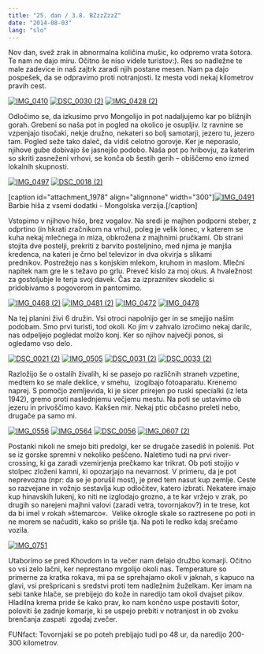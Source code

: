 ```yaml
---
title: "25. dan / 3.8. BZzzZzzZ"
date: "2014-08-03"
lang: "slo"
---
```


Nov dan, svež zrak in abnormalna količina mušic, ko odpremo vrata šotora. Te nam ne dajo miru. Očitno še niso videle turistov:). Res so nadležne te male zadevice in naš zajtrk zaradi njih postane mesen. Nam pa dajo pospešek, da se odpravimo proti notranjosti. Iz mesta vodi nekaj kilometrov pravih cest.

[![IMG_0410](images/IMG_0410-300x200.jpg)](http://gremovmongolijo.com/wp-content/uploads/2014/08/IMG_0410.jpg) [![DSC_0030 (2)](images/DSC_0030-2-300x200.jpg)](http://gremovmongolijo.com/wp-content/uploads/2014/08/DSC_0030-2.jpg) [![IMG_0428 (2)](images/IMG_0428-2-300x200.jpg)](http://gremovmongolijo.com/wp-content/uploads/2014/08/IMG_0428-2.jpg)

Odločimo se, da izkusimo prvo Mongolijo in pot nadaljujemo kar po bližnjih gorah. Grebeni so naša pot in pogled na okolico je osupljiv. Iz ravnine se vzpenjajo tisočaki, nekje družno, nekateri so bolj samotarji, jezero tu, jezero tam. Pogled seže tako daleč, da vidiš celotno gorovje. Ker je neporaslo, njihove gube dobivajo še jasnejšo podobo. Naša pot po hribovju, za katerim so skriti zasneženi vrhovi, se konča ob šestih gerih – obiščemo eno izmed lokalnih skupnosti.

[![IMG_0497](images/IMG_0497-300x200.jpg)](http://gremovmongolijo.com/wp-content/uploads/2014/08/IMG_0497.jpg) [![DSC_0018 (2)](images/DSC_0018-2-300x200.jpg)](http://gremovmongolijo.com/wp-content/uploads/2014/08/DSC_0018-2.jpg)

\[caption id="attachment\_1978" align="alignnone" width="300"\][![IMG_0491](images/IMG_0491-300x200.jpg)](http://gremovmongolijo.com/wp-content/uploads/2014/08/IMG_0491.jpg) Barbie hiša z vsemi dodatki - Mongolska verzija.\[/caption\]

Vstopimo v njihovo hišo, brez vogalov. Na sredi je majhen podporni steber, z odprtino (in hkrati zračnikom na vrhu), poleg je velik lonec, v katerem se kuha nekaj mlečnega in miza, obkrožena z majhnimi pručkami. Ob strani stojita dve postelji, prekriti z barvito posteljnino, med njima je manjša kredenca, na kateri je črno bel televizor in dva okvirja s slikami prednikov. Postrežejo nas s konjskim mlekom, kruhom in maslom. Mlečni napitek nam gre le s težavo po grlu. Preveč kislo za moj okus. A hvaležnost za gostoljubje le terja svoj davek. Čas za izpraznitev skodelic si pridobivamo s pogovorom in pantomimo.

[![IMG_0468 (2)](images/IMG_0468-2-300x200.jpg)](http://gremovmongolijo.com/wp-content/uploads/2014/08/IMG_0468-2.jpg) [![IMG_0481 (2)](images/IMG_0481-2-300x200.jpg)](http://gremovmongolijo.com/wp-content/uploads/2014/08/IMG_0481-2.jpg) [![IMG_0472](images/IMG_0472-300x200.jpg)](http://gremovmongolijo.com/wp-content/uploads/2014/08/IMG_0472.jpg) [![IMG_0478](images/IMG_0478-300x200.jpg)](http://gremovmongolijo.com/wp-content/uploads/2014/08/IMG_0478.jpg)

Na tej planini živi 6 družin. Vsi otroci napolnijo ger in se smejijo našim podobam. Smo prvi turisti, tod okoli. Ko jim v zahvalo izročimo nekaj darilc, nas odpeljejo pogledat molžo konj. Ker so njihov največji ponos, si ogledamo vso delo.

[![DSC_0021 (2)](images/DSC_0021-2-300x200.jpg)](http://gremovmongolijo.com/wp-content/uploads/2014/08/DSC_0021-2.jpg) [![IMG_0505](images/IMG_0505-300x200.jpg)](http://gremovmongolijo.com/wp-content/uploads/2014/08/IMG_0505.jpg) [![DSC_0031 (2)](images/DSC_0031-2-300x200.jpg)](http://gremovmongolijo.com/wp-content/uploads/2014/08/DSC_0031-2.jpg) [![DSC_0033 (2)](images/DSC_0033-2-300x200.jpg)](http://gremovmongolijo.com/wp-content/uploads/2014/08/DSC_0033-2.jpg)

Razložijo še o ostalih živalih, ki se pasejo po različnih straneh vzpetine, medtem ko se male deklice, v smehu,  izogibajo fotoaparatu. Krenemo naprej. S pomočjo zemljevida, ki je sicer prirejen po ruski specialki (iz leta 1942), gremo proti naslednjemu večjemu mestu. Na poti se ustavimo ob jezeru in privoščimo kavo. Kakšen mir. Nekaj ptic občasno preleti nebo, drugače pa samo mi.

[![IMG_0556](images/IMG_0556-300x200.jpg)](http://gremovmongolijo.com/wp-content/uploads/2014/08/IMG_0556.jpg) [![IMG_0564](images/IMG_0564-300x200.jpg)](http://gremovmongolijo.com/wp-content/uploads/2014/08/IMG_0564.jpg) [![DSC_0056](images/DSC_0056-300x200.jpg)](http://gremovmongolijo.com/wp-content/uploads/2014/08/DSC_0056.jpg) [![IMG_0607 (2)](images/IMG_0607-2-300x200.jpg)](http://gremovmongolijo.com/wp-content/uploads/2014/08/IMG_0607-2.jpg)

Postanki nikoli ne smejo biti predolgi, ker se drugače zasediš in poleniš. Pot se iz gorske spremni v nekoliko peščeno. Naletimo tudi na prvi river-crossing, ki ga zaradi vzemirjenja prečkamo kar trikrat. Ob poti stojijo v stolpec zloženi kamni, ki opozarjajo na nevarnost. V primeru, da je pot neprevozna (npr: da se je porušil most), je pred tem nasut kup zemlje. Ceste so razvejane in vožnjo sestavlja kup odločitev, katero izbrati. Nekatere imajo kup hinavskih lukenj, ko niti ne izglodajo grozno, a te kar vržejo v zrak, po drugih so narejeni majhni valovi (zaradi vetra, tovornjakov?) in te trese, kot da bi imel v rokah »štemarco«.  Velike okrogle skale so raztresene po poti in ne morem se načuditi, kako so prišle tja. Na poti le redko kdaj srečamo vozila.

[![IMG_0751](images/IMG_0751-300x200.jpg)](http://gremovmongolijo.com/wp-content/uploads/2014/08/IMG_0751.jpg)

Utaborimo se pred Khovdom in ta večer nam delajo družbo komarji. Očitno so vsi zelo lačni, ker neprestano mrgolijo okoli nas. Temperature so primerne za kratka rokava, mi pa se sprehajamo okoli v jaknah, s kapuco na glavi, vsi prešpricani s sredstvi proti tem nadležnim žuželkam. Ker imam na sebi tanke hlače, se prebijejo do kože in naredijo tam okoli dvajset pikov. Hladilna krema pride še kako prav, ko nam končno uspe postaviti šotor, poloviti še zadnje komarje, ki se uspejo prebiti v notranjost in ob zvoku brenčanja zaspati  zgodaj zvečer.

FUNfact: Tovornjaki se po poteh prebijajo tudi po 48 ur, da naredijo 200-300 kilometrov.
